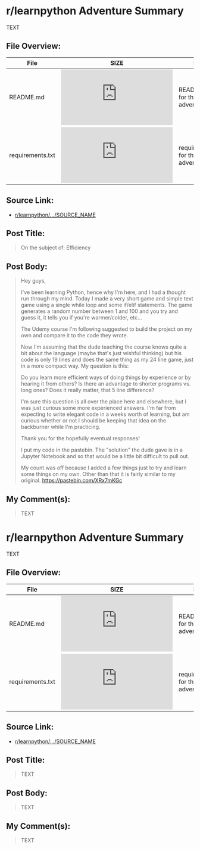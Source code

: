 # r/learnpython Adventure Summary
  TEXT

## File Overview:
  File | SIZE | BRIEF
--- | --- | ---
README.md | ![GitHub file size in bytes](https://img.shields.io/github/size/Phillyclause89/reddit_scripts/MD_Templates/README.md?style=plastic) | README.md file for this adventure.
requirements.txt | ![GitHub file size in bytes](https://img.shields.io/github/size/Phillyclause89/reddit_scripts/MD_Templates/requirements.txt?style=plastic) | requirements.txt for this adventure.
  
## Source Link:
  * [ r/learnpython/.../SOURCE_NAME ]( SOURCE_URL )
  
## Post Title:
  > On the subject of: Efficiency
  
## Post Body:
  > Hey guys,
  >
  > I've been learning Python, hence why I'm here, and I had a thought run through my mind. Today I made a very short game and simple text game using a single while loop and some if/elif statements. The game generates a random number between 1 and 100 and you try and guess it, it tells you if you're warmer/colder, etc...
  >
  > The Udemy course I'm following suggested to build the project on my own and compare it to the code they wrote.
  >
  > Now I'm assuming that the dude teaching the course knows quite a bit about the language (maybe that's just wishful thinking) but his code is only 19 lines and does the same thing as my 24 line game, just in a more compact way. My question is this:
  >
  > Do you learn more efficient ways of doing things by experience or by hearing it from others? Is there an advantage to shorter programs vs. long ones? Does it really matter, that 5 line difference?
  >
  > I'm sure this question is all over the place here and elsewhere, but I was just curious some more experienced answers. I'm far from expecting to write elegant code in a weeks worth of learning, but am curious whether or not I should be keeping that idea on the backburner while I'm practicing.
  >
  > Thank you for the hopefully eventual responses!
  > 
  > I put my code in the pastebin.
  > The "solution" the dude gave is in a Jupyter Notebook and so that would be a little bit difficult to pull out.
  >
  > My count was off because I added a few things just to try and learn some things on my own. Other than that it is fairly similar to my original.
  > https://pastebin.com/XRx7mKGc

## My Comment(s):
  > TEXT



# r/learnpython Adventure Summary
  TEXT

## File Overview:
  File | SIZE | BRIEF
--- | --- | ---
README.md | ![GitHub file size in bytes](https://img.shields.io/github/size/Phillyclause89/reddit_scripts/MD_Templates/README.md?style=plastic) | README.md file for this adventure.
requirements.txt | ![GitHub file size in bytes](https://img.shields.io/github/size/Phillyclause89/reddit_scripts/MD_Templates/requirements.txt?style=plastic) | requirements.txt for this adventure.
  
## Source Link:
  * [ r/learnpython/.../SOURCE_NAME ]( SOURCE_URL )
  
## Post Title:
  > TEXT
  
## Post Body:
  > TEXT

## My Comment(s):
  > TEXT
